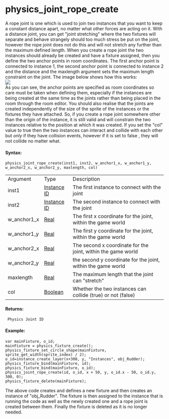 # physics_joint_rope_create

A rope joint is one which is used to join two instances that you want to
keep a constant distance apart, no matter what other forces are acting
on it. With a distance joint, you can get "joint stretching" where the
two fixtures will separate and behave strangely should too much stress
be put on the joint, however the rope joint does not do this and will
not stretch any further than the maximum defined length. When you create
a rope joint the two instances should already be created and have a
fixture assigned, then you define the two anchor points in room
coordinates. The first anchor point is connected to instance 1, the
second anchor point is connected to instance 2 and the distance and the
maxlength argument sets the maximum length constraint on the joint. The
image below shows how this works:  
![](https://gms.magecorn.com/Manual/assets/Images/Scripting_Reference/GML/Reference/Physics/direction_joint_image.png)  
As you can see, the anchor points are specified as room coordinates so
care must be taken when defining them, especially if the instances are
being created at the same time as the joints rather than being placed in
the room through the room editor. You should also realise that the
joints are created independently of the size of the sprite of the
instances or the fixtures they have attached. So, if you create a rope
joint somewhere other than the origin of the instance, it is still valid
and will constrain the two instances relative to the position at which
it was created. If you set the "col" value to true then the two
instances can interact and collide with each other but *only* if they
have collision events, however if it is set to false , they will not
collide no matter what.

#### Syntax:

``` gml
physics_joint_rope_create(inst1, inst2, w_anchor1_x, w_anchor1_y, w_anchor2_x, w_anchor2_y, maxlength, col)
```

|             |                                                                                                                       |                                                              |
|-------------|-----------------------------------------------------------------------------------------------------------------------|--------------------------------------------------------------|
| Argument    | Type                                                                                                                  | Description                                                  |
| inst1       |  [Instance ID](../../../../../GameMaker_Language/GML_Reference/Asset_Management/Instances/Instance_Variables/id)  | The first instance to connect with the joint                 |
| inst2       |  [Instance ID](../../../../../GameMaker_Language/GML_Reference/Asset_Management/Instances/Instance_Variables/id)  | The second instance to connect with the joint                |
| w_anchor1_x |  [Real](../../../../../GameMaker_Language/GML_Overview/Data_Types)                                                | The first x coordinate for the joint, within the game world  |
| w_anchor1_y |  [Real](../../../../../GameMaker_Language/GML_Overview/Data_Types)                                                | The first y coordinate for the joint, within the game world  |
| w_anchor2_x |  [Real](../../../../../GameMaker_Language/GML_Overview/Data_Types)                                                | The second x coordinate for the joint, within the game world |
| w_anchor2_y |  [Real](../../../../../GameMaker_Language/GML_Overview/Data_Types)                                                | the second y coordinate for the joint, within the game world |
| maxlength   |  [Real](../../../../../GameMaker_Language/GML_Overview/Data_Types)                                                | The maximum length that the joint can "stretch"              |
| col         |  [Boolean](../../../../../GameMaker_Language/GML_Overview/Data_Types)                                             | Whether the two instances can collide (true) or not (false)  |

#### Returns:

``` gml
 Physics Joint ID
```

#### Example:

``` gml
var mainFixture, o_id;
mainFixture = physics_fixture_create();
physics_fixture_set_circle_shape(mainFixture, sprite_get_width(sprite_index) / 2);
o_id=instance_create_layer(x+300, y, "Instances", obj_Rudder);
physics_fixture_bind(mainFixture, id);
physics_fixture_bind(mainFixture, o_id);
physics_joint_rope_create(id, o_id, x + 50, y, o_id.x - 50, o_id.y, 300, 0);
physics_fixture_delete(mainFixture);
```

The above code creates and defines a new fixture and then creates an
instance of "obj_Rudder". The fixture is then assigned to the instance
that is running the code as well as the newly created one and a rope
joint is created between them. Finally the fixture is deleted as it is
no longer needed.

